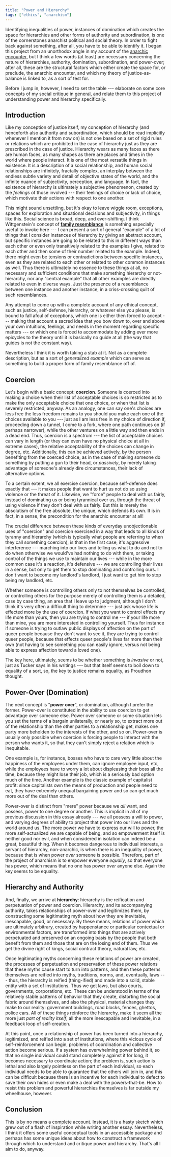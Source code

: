 ```yaml
---
title: "Power and Hierarchy"
tags: ["ethics", "anarchism"]
---
```


Identifying inequalities of power, instances of domination which creates the space for hierarchies and other forms of authority and subordination, is one of the cornerstones anarchist political and social theory. In order to fight back against something, after all, you have to be able to identify it. I began this project from an unorthodox angle in my account of the [anarchic encounter](https://blog.alexisdumas.org/2022/07/10/anarchic-encounter.html), but I think a few words (at least) are necessary concerning the nature of hierarchies, authority, domination, subordination, and power-over; after all, these are the structural factors which either create the space for, or preclude, the anarchic encounter, and which my theory of justice-as-balance is linked to, as a sort of test for.

Before I jump in, however, I need to set the table --- elaborate on some core concepts of my social critique in general, and relate them to this project of understanding power and hierarchy specifically.

## Introduction

Like my conception of justice itself, my conception of hierarchy (and henceforth also authority and subordination, which should be read implicitly whenever I mention it from now on) is not one based on a set of rigid rules or relations which are prohibited in the case of hierarchy just as they are prescribed in the case of justice. Hierarchy wears as many faces as there are human faces, as many shapes as there are places and times in the world where people interact. It is one of the most versatile things in existence. It is a description of a social relationship, and human social relationships are infinitely, fractally complex, an interplay between the endless subtle variety and detail of objective states of the world, and the infinite nuance of subjectivity, perception, and language. In fact, the existence of hierarchy is ultimately a subjective phenomenon, created by the _feelings_ of those involved --- their feelings of choice or lack of choice, which motivate their actions with respect to one another.

This might sound unsettling, but it's okay to leave wiggle room, exceptions, spaces for exploration and situational decisions and subjectivity, in things like this. Social science is broad, deep, and ever-shifting. I think Wittgenstein's concept of [**family resemblance**](http://fs2.american.edu/dfagel/www/Class%20Readings/Wittgenstein/Philosophical%20Investigations%20\(1st%20100\).html#65) is something especially useful to invoke here --- I can present a sort of general "example" of a lot of things that I consider instances of hierarchy by giving an abstract account, but specific instances are going to be related to this in different ways than each other or even only transitively related to the examples I give, related to each other and then some of their number related to the example. Indeed, there might even be tensions or contradictions between specific instances, even as they are related to each other or related to other common instances as well. Thus there is ultimately no essence to these things at all, no necessary and sufficient conditions that make something hierarchy or not-hierarchy, nor any "central example" that all other examples are directly related to even in diverse ways. Just the presence of a resemblance between one instance and another instance, in a criss-crossing quilt of such resemblances.

Any attempt to come up with a complete account of any ethical concept, such as justice, self-defense, hierarchy, or whatever else you please, is bound to fall afoul of exceptions, which one is either then forced to accept --- making that account a sacred idea that you bow down to, over and above your own intuitions, feelings, and needs in the moment regarding specific matters --- or which one is forced to accommodate by adding ever more epicycles to the theory until it is basically no guide at all (the way that guides is not the constant way).

Nevertheless I think it is worth taking a stab at it. Not as a complete description, but as a sort of _generalized example_ which can serve as something to build a proper form of family resemblance off of.

## Coercion

Let's begin with a basic concept: **coercion**. Someone is coerced into making a choice when their list of acceptable choices is so restricted as to make the only acceptable choice that one choice, or when that list is severely restricted, anyway. As an analogy, one can say one's choices are less free the less freedom remains to you should you make each one of the choices available to you --- just as I am less free in my choice of direction if, proceeding down a tunnel, I come to a fork, where one path continues on (if perhaps narrower), while the other ventures on a little way and then ends in a dead end. Thus, coercion is a spectrum --- the list of acceptable choices can vary in length (or they can even have no physical choice at all in extreme cases), the relative acceptability of the choices can change in degree, etc. Additionally, this can be achieved actively, by the person benefiting from the coerced choice, as in the case of making someone do something by putting a gun to their head, or _passively_, by merely taking advantage of someone's already dire circumstances, their lack of alternative options.

To a certain extent, we all exercise coercion, because self-defense does exactly that --- it makes people that want to hurt us not do so using violence or the threat of it. Likewise, we "force" people to deal with us fairly, instead of dominating us or being tyrannical over us, through the threat of using violence if they don't deal with us fairly. But this is merely the absolutism of the free absolute, the unique, which defends its own. It is in fact, in a sense, the precondition for the anarchic encounter at all!

The crucial difference between these kinds of everyday unobjectionable uses of "coercion" and coercion exercised in a way that leads to all kinds of tyranny and hierarchy (which is typically what people are referring to when they call something coercion), is that in the first case, it's aggressive interference --- marching into our lives and telling us what to do and not to do when otherwise we would've had nothing to do with them, or taking control of the things we use to maintain our lives --- while in the more common case it's a reaction, it's defensive --- we are controlling their lives in a sense, but only to get them to stop dominating and controlling ours. I don't want to become my landlord's landlord, I just want to get him to stop being my landlord, etc.

Whether someone is controlling others only to not themselves be controlled, or controlling others for the purpose merely of controlling them is a detailed, case by case thing, an area that I leave up to judgment, although I don't think it's very often a difficult thing to determine --- just ask whose life is effected more by the use of coercion. If what you want to control effects my life more than yours, then you are trying to control me --- if your life more than mine, you are more interested in controlling yourself. Thus for instance if someone is trying to outlaw public displays of affection on the part of queer people because they don't want to see it, they are trying to control queer people, because that effects queer people's lives far more than their own (not having to see something you can easily ignore, versus not being able to express affection toward a loved one).

The key here, ultimately, seems to be whether something is _invasive_ or not, just as Tucker says in his writings --- but that itself seems to boil down to equality of a sort, so, the key to justice remains equality, as Proudhon thought.

## Power-Over (Domination)

The next concept is "**power over**", or domination, although I prefer the former. Power-over is constituted in the ability to use coercion to get advantage over someone else. Power over someone or some situation lets you set the terms of a bargain unilaterally, or nearly so, to extract more out of the relationship than the other parties to a relationship get, makes one party more beholden to the interests of the other, and so on. Power-over is usually only possible when coercion is forcing people to interact with the person who wants it, so that they can't simply reject a relation which is inequitable.

One example is, for instance, bosses who have to care very little about the happiness of the employees under them, can ignore employee input, etc, while the employees have to worry a lot about displeasing their boss all the time, because they might lose their job, which is a seriously bad option much of the time. Another example is the classic example of capitalist profit: since capitalists own the means of production and people need to eat, they have extremely unequal bargaining power and so can get much more out of the deal than others.

Power-over is distinct from "mere" power because we *all* want, and possess, power to one degree or another. This is implicit in all of my previous discussion in this essay already --- we all possess a will to power, and varying degrees of ability to project that power into our lives and the world around us. The more power we have to express our will to power, the more self-actualized we are capable of being, and so empowerment itself is neither good nor evil, and when considered in isolation can indeed be a great, beautiful thing. When it becomes dangerous to individual interests, a servant of hierarchy, non-anarchic, is when there is an inequality of power, because that is when power _over_ someone is possible. Therefore, part of the project of anarchism is to empower everyone _equally_, so that everyone has power, which means that no one has power _over_ anyone else. Again the key seems to be equality.

## Hierarchy and Authority

And, finally, we arrive at **hierarchy**: hierarchy is the reification and perpetuation of power and coercion. Hierarchy, and its accompanying authority, takes relationships of power-over and legitimizes them, by constructing some legitimating myth about how they are inevitable, inescapable, good, or necessary. By these means, relations of power which are ultimately arbitrary, created by happenstance or particular contextual or environmental factors, are transformed into things that are actively perpetuated and preserved on an ongoing basis by the people that both benefit from them and those that are on the losing end of them. Thus we get the divine right of kings, social contract theory, natural law, etc.

Once legitimating myths concerning these relations of power are created, the processes of perpetuation and preservation of these power relations that these myths cause start to turn into patterns, and then these patterns themselves are reified into myths, traditions, norms, and, eventually, laws --- thus, the hierarchy is reified (thing-ified) and made into a solid, stable entity with a set of institutions. Thus we get laws, but also courts, governments, corporations, etc. These can be understood in terms of the relatively stable patterns of behavior that they create, distorting the social fabric around themselves, and also the physical, material changes they make to our reality: government buildings, road blocks, fences, ghettos, police cars. All of these things reinforce the hierarchy, make it seem all the more just _part of reality itself_, all the more inescapable and inevitable, in a feedback loop of self-creation.

At this point, once a relationship of power has been turned into a hierarchy, legitimized, and reified into a set of institutions, where this vicious cycle of self-reinforcement can begin, problems of coordination and collective action become serious. If a system has overwhelming power behind it, so that no single individual could stand completely against it for long, it becomes necessary to coordinate action; the problem is, such action is lethal and also largely pointless on the part of each individual, so each individual needs to be able to guarantee that the others will join in, and this can be difficult because there is an incentive for each individual to defect to save their own hides or even make a deal with the powers-that-be. How to resist this problem and powerful hierarchies themselves is far outside my wheelhouse, however.

## Conclusion

This is by no means a complete account. Instead, it is a hasty sketch which grew out of a flash of inspiration while writing another essay. Nevertheless, I think it offers some useful conceptual tools in an accessible package and perhaps has some unique ideas about how to construct a framework through which to understand and critique power and hierarchy. That's all I aim to do, anyway.